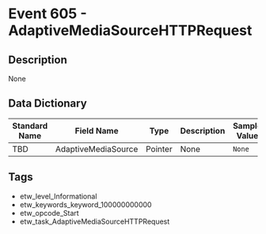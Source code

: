 # Event 605 - AdaptiveMediaSourceHTTPRequest

## Description
None

## Data Dictionary
|Standard Name|Field Name|Type|Description|Sample Value|
|---|---|---|---|---|
|TBD|AdaptiveMediaSource|Pointer|None|`None`|

## Tags
* etw_level_Informational
* etw_keywords_keyword_100000000000
* etw_opcode_Start
* etw_task_AdaptiveMediaSourceHTTPRequest